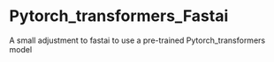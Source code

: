 # Pytorch_transformers_Fastai
A small adjustment to fastai to use a pre-trained Pytorch_transformers model 
